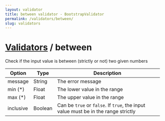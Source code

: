 ```yaml
---
layout: validator
title: between validator - BootstrapValidator
permalink: /validators/between/
slug: validators
---
```


# <a href="/validators/">Validators</a> / between

Check if the input value is between (strictly or not) two given numbers

Option    | Type    | Description
----------|---------|------------
message   | String  | The error message
min (*)   | Float   | The lower value in the range
max (*)   | Float   | The upper value in the range
inclusive | Boolean | Can be ```true``` or ```false```. If ```true```, the input value must be in the range strictly